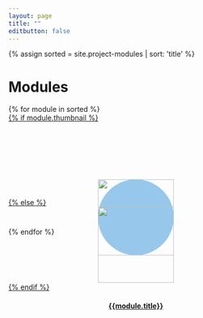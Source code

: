 ```yaml
---
layout: page
title: ""
editbutton: false
---
```


{% assign sorted = site.project-modules | sort: 'title' %}
<h1>Modules</h1>
{% for module in sorted %}
  <div class="col-md-3 col-sm-4 col-xs-6" style="height: 225px;">
    <a href="{{site.baseurl}}{{module.url}}">
      {% if module.thumbnail %}
      <div style="background-color: #97C8EB; border-radius: 50%; width: 150px; position: relative; left: 50%; top: 50%; margin-left: -75px;">
      <img src="{{site.baseurl}}{{module.thumbnail}}" class="img-responsive" style="height: 150px; position: relative; left: 50%; top: 50%; margin-left: -75px;">
      </div>
      {% else %}
      <div>
      <img src="{{site.baseurl}}{{site.default-thumbnail}}" class="img-responsive" style="height: 150px; position: relative; left: 50%; top: 50%; margin-left: -75px;">
      </div>
      {% endif %}
      <div>
        <h4 style="text-align:center; vertical-align: bottom;">{{module.title}}</h4>
      </div>
    </a>
  </div>
{% endfor %}
